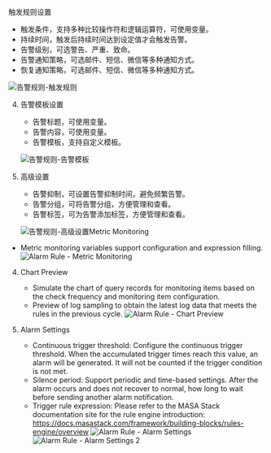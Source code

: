 ﻿触发规则设置

   - 触发条件，支持多种比较操作符和逻辑运算符，可使用变量。
   - 持续时间，触发后持续时间达到设定值才会触发告警。
   - 告警级别，可选警告、严重、致命。
   - 告警通知策略，可选邮件、短信、微信等多种通知方式。
   - 恢复通知策略，可选邮件、短信、微信等多种通知方式。

   ![告警规则-触发规则](https://cdn.masastack.com/stack/doc/alert/alarmRule-add-trigger.png)

4. 告警模板设置

   - 告警标题，可使用变量。
   - 告警内容，可使用变量。
   - 告警模板，支持自定义模板。

   ![告警规则-告警模板](https://cdn.masastack.com/stack/doc/alert/alarmRule-add-template.png)

5. 高级设置

   - 告警抑制，可设置告警抑制时间，避免频繁告警。
   - 告警分组，可将告警分组，方便管理和查看。
   - 告警标签，可为告警添加标签，方便管理和查看。

   ![告警规则-高级设置](https://cdn.masastack.com/stack/doc/alert/alarmRule-add-advanced.png)Metric Monitoring

- Metric monitoring variables support configuration and expression filling.
  ![Alarm Rule - Metric Monitoring](https://cdn.masastack.com/stack/doc/alert/alarmRule-add-MetricMonitor.png)

4. Chart Preview
   - Simulate the chart of query records for monitoring items based on the check frequency and monitoring item configuration.
   - Preview of log sampling to obtain the latest log data that meets the rules in the previous cycle.
      ![Alarm Rule - Chart Preview](https://cdn.masastack.com/stack/doc/alert/alarmRule-add-chart.png)

5. Alarm Settings
   - Continuous trigger threshold: Configure the continuous trigger threshold. When the accumulated trigger times reach this value, an alarm will be generated. It will not be counted if the trigger condition is not met.
   - Silence period: Support periodic and time-based settings. After the alarm occurs and does not recover to normal, how long to wait before sending another alarm notification.
   - Trigger rule expression: Please refer to the MASA Stack documentation site for the rule engine introduction: <https://docs.masastack.com/framework/building-blocks/rules-engine/overview>
      ![Alarm Rule - Alarm Settings](https://cdn.masastack.com/stack/doc/alert/alarmRule-add-ruleSetting.png)
      ![Alarm Rule - Alarm Settings 2](https://cdn.masastack.com/stack/doc/alert/alarmRule-example-setting2.png)